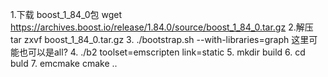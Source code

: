 1.下载  boost_1_84_0包 wget https://archives.boost.io/release/1.84.0/source/boost_1_84_0.tar.gz
2.解压  tar zxvf boost_1_84_0.tar.gz
3. ./bootstrap.sh  --with-libraries=graph  这里可能也可以是all?
4. ./b2 toolset=emscripten  link=static
5. mkdir build
6. cd buld
7. emcmake cmake ..
   
